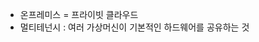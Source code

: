 - 온프레미스 = 프라이빗 클라우드
- 멀티테넌시  : 여러 가상머신이 기본적인 하드웨어를 공유하는 것
<!--stackedit_data:
eyJoaXN0b3J5IjpbMTIwMzgzNjE0NF19
-->